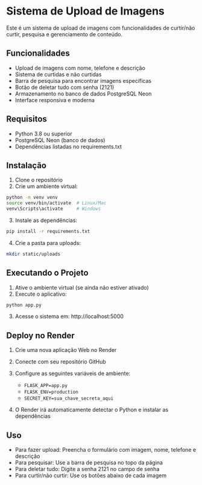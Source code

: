 # Sistema de Upload de Imagens

Este é um sistema de upload de imagens com funcionalidades de curtir/não curtir, pesquisa e gerenciamento de conteúdo.

## Funcionalidades

- Upload de imagens com nome, telefone e descrição
- Sistema de curtidas e não curtidas
- Barra de pesquisa para encontrar imagens específicas
- Botão de deletar tudo com senha (2121)
- Armazenamento no banco de dados PostgreSQL Neon
- Interface responsiva e moderna

## Requisitos

- Python 3.8 ou superior
- PostgreSQL Neon (banco de dados)
- Dependências listadas no requirements.txt

## Instalação

1. Clone o repositório
2. Crie um ambiente virtual:
```bash
python -m venv venv
source venv/bin/activate  # Linux/Mac
venv\Scripts\activate     # Windows
```

3. Instale as dependências:
```bash
pip install -r requirements.txt
```

4. Crie a pasta para uploads:
```bash
mkdir static/uploads
```

## Executando o Projeto

1. Ative o ambiente virtual (se ainda não estiver ativado)
2. Execute o aplicativo:
```bash
python app.py
```

3. Acesse o sistema em: http://localhost:5000

## Deploy no Render

1. Crie uma nova aplicação Web no Render
2. Conecte com seu repositório GitHub
3. Configure as seguintes variáveis de ambiente:
   - `FLASK_APP=app.py`
   - `FLASK_ENV=production`
   - `SECRET_KEY=sua_chave_secreta_aqui`

4. O Render irá automaticamente detectar o Python e instalar as dependências

## Uso

- Para fazer upload: Preencha o formulário com imagem, nome, telefone e descrição
- Para pesquisar: Use a barra de pesquisa no topo da página
- Para deletar tudo: Digite a senha 2121 no campo de senha
- Para curtir/não curtir: Use os botões abaixo de cada imagem 
